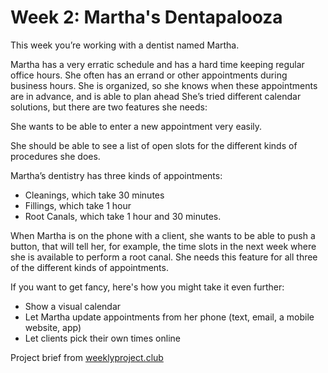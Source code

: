 # Week 2: Martha's Dentapalooza

This week you’re working with a dentist named Martha.

Martha has a very erratic schedule and has a hard time keeping regular office hours. She often has
an errand or other appointments during business hours. She is organized, so she knows when these
appointments are in advance, and is able to plan ahead She’s tried different calendar solutions, but
there are two features she needs:

She wants to be able to enter a new appointment very easily.

She should be able to see a list of open slots for the different kinds of procedures she does.

Martha’s dentistry has three kinds of appointments:

- Cleanings, which take 30 minutes
- Fillings, which take 1 hour
- Root Canals, which take 1 hour and 30 minutes.

When Martha is on the phone with a client, she wants to be able to push a button, that will tell
her, for example, the time slots in the next week where she is available to perform a root canal.
She needs this feature for all three of the different kinds of appointments.

If you want to get fancy, here's how you might take it even further:

- Show a visual calendar
- Let Martha update appointments from her phone (text, email, a mobile website, app)
- Let clients pick their own times online

Project brief from [weeklyproject.club](https://weeklyproject.club/)
